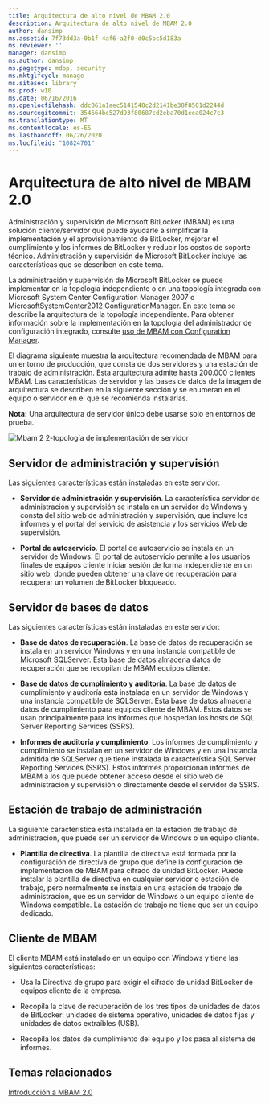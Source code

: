 ```yaml
---
title: Arquitectura de alto nivel de MBAM 2.0
description: Arquitectura de alto nivel de MBAM 2.0
author: dansimp
ms.assetid: 7f73dd3a-0b1f-4af6-a2f0-d0c5bc5d183a
ms.reviewer: ''
manager: dansimp
ms.author: dansimp
ms.pagetype: mdop, security
ms.mktglfcycl: manage
ms.sitesec: library
ms.prod: w10
ms.date: 06/16/2016
ms.openlocfilehash: ddc061a1aec5141548c2d2141be38f8501d2244d
ms.sourcegitcommit: 354664bc527d93f80687cd2eba70d1eea024c7c3
ms.translationtype: MT
ms.contentlocale: es-ES
ms.lasthandoff: 06/26/2020
ms.locfileid: "10824701"
---
```

# Arquitectura de alto nivel de MBAM 2.0


Administración y supervisión de Microsoft BitLocker (MBAM) es una solución cliente/servidor que puede ayudarle a simplificar la implementación y el aprovisionamiento de BitLocker, mejorar el cumplimiento y los informes de BitLocker y reducir los costos de soporte técnico. Administración y supervisión de Microsoft BitLocker incluye las características que se describen en este tema.

La administración y supervisión de Microsoft BitLocker se puede implementar en la topología independiente o en una topología integrada con Microsoft System Center Configuration Manager 2007 o MicrosoftSystemCenter2012 ConfigurationManager. En este tema se describe la arquitectura de la topología independiente. Para obtener información sobre la implementación en la topología del administrador de configuración integrado, consulte [uso de MBAM con Configuration Manager](using-mbam-with-configuration-manager.md).

El diagrama siguiente muestra la arquitectura recomendada de MBAM para un entorno de producción, que consta de dos servidores y una estación de trabajo de administración. Esta arquitectura admite hasta 200.000 clientes MBAM. Las características de servidor y las bases de datos de la imagen de arquitectura se describen en la siguiente sección y se enumeran en el equipo o servidor en el que se recomienda instalarlas.

**Nota:**  Una arquitectura de servidor único debe usarse solo en entornos de prueba.

 

![Mbam 2 2-topología de implementación de servidor](images/mbam2-3-servers.gif)

## Servidor de administración y supervisión


Las siguientes características están instaladas en este servidor:

-   **Servidor de administración y supervisión**. La característica servidor de administración y supervisión se instala en un servidor de Windows y consta del sitio web de administración y supervisión, que incluye los informes y el portal del servicio de asistencia y los servicios Web de supervisión.

-   **Portal de autoservicio**. El portal de autoservicio se instala en un servidor de Windows. El portal de autoservicio permite a los usuarios finales de equipos cliente iniciar sesión de forma independiente en un sitio web, donde pueden obtener una clave de recuperación para recuperar un volumen de BitLocker bloqueado.

## Servidor de bases de datos


Las siguientes características están instaladas en este servidor:

-   **Base de datos de recuperación**. La base de datos de recuperación se instala en un servidor Windows y en una instancia compatible de Microsoft SQLServer. Esta base de datos almacena datos de recuperación que se recopilan de MBAM equipos cliente.

-   **Base de datos de cumplimiento y auditoría**. La base de datos de cumplimiento y auditoría está instalada en un servidor de Windows y una instancia compatible de SQLServer. Esta base de datos almacena datos de cumplimiento para equipos cliente de MBAM. Estos datos se usan principalmente para los informes que hospedan los hosts de SQL Server Reporting Services (SSRS).

-   **Informes de auditoría y cumplimiento**. Los informes de cumplimiento y cumplimiento se instalan en un servidor de Windows y en una instancia admitida de SQLServer que tiene instalada la característica SQL Server Reporting Services (SSRS). Estos informes proporcionan informes de MBAM a los que puede obtener acceso desde el sitio web de administración y supervisión o directamente desde el servidor de SSRS.

## Estación de trabajo de administración


La siguiente característica está instalada en la estación de trabajo de administración, que puede ser un servidor de Windows o un equipo cliente.

-   **Plantilla de directiva**. La plantilla de directiva está formada por la configuración de directiva de grupo que define la configuración de implementación de MBAM para cifrado de unidad BitLocker. Puede instalar la plantilla de directiva en cualquier servidor o estación de trabajo, pero normalmente se instala en una estación de trabajo de administración, que es un servidor de Windows o un equipo cliente de Windows compatible. La estación de trabajo no tiene que ser un equipo dedicado.

## <a href="" id="---------mbam-client"></a> Cliente de MBAM


El cliente MBAM está instalado en un equipo con Windows y tiene las siguientes características:

-   Usa la Directiva de grupo para exigir el cifrado de unidad BitLocker de equipos cliente de la empresa.

-   Recopila la clave de recuperación de los tres tipos de unidades de datos de BitLocker: unidades de sistema operativo, unidades de datos fijas y unidades de datos extraíbles (USB).

-   Recopila los datos de cumplimiento del equipo y los pasa al sistema de informes.

## Temas relacionados


[Introducción a MBAM 2.0](getting-started-with-mbam-20-mbam-2.md)

 

 





